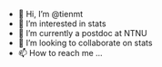- 👋 Hi, I’m @tienmt
- 👀 I’m interested in stats
- 🌱 I’m currently a postdoc at NTNU
- 💞️ I’m looking to collaborate on stats
- 📫 How to reach me ...

<!---
tienmt/tienmt is a ✨ special ✨ repository because its `README.md` (this file) appears on your GitHub profile.
You can click the Preview link to take a look at your changes.
--->
